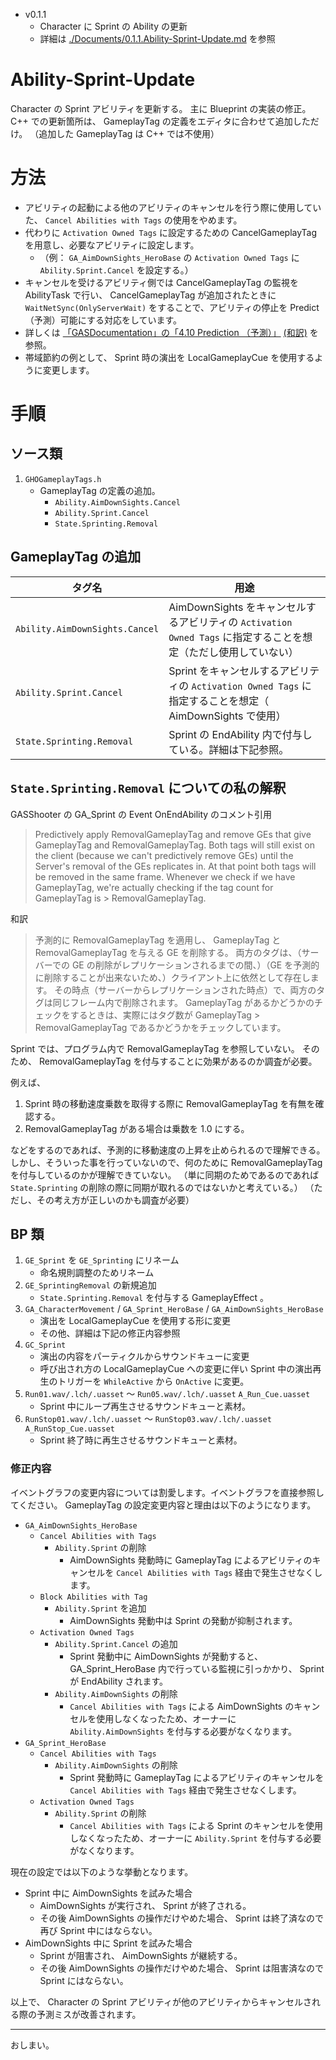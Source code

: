 * v0.1.1
	* Character に Sprint の Ability の更新
	* 詳細は [./Documents/0.1.1.Ability-Sprint-Update.md](./Documents/0.1.1.Ability-Sprint-Update.md) を参照

# Ability-Sprint-Update
Character の Sprint アビリティを更新する。
主に Blueprint の実装の修正。
C++ での更新箇所は、 GameplayTag の定義をエディタに合わせて追加しただけ。
（追加した GameplayTag は C++ では不使用）

# 方法

* アビリティの起動による他のアビリティのキャンセルを行う際に使用していた、 `Cancel Abilities with Tags` の使用をやめます。
* 代わりに `Activation Owned Tags` に設定するための CancelGameplayTag を用意し、必要なアビリティに設定します。
	* （例： `GA_AimDownSights_HeroBase` の `Activation Owned Tags` に `Ability.Sprint.Cancel` を設定する。）
* キャンセルを受けるアビリティ側では CancelGameplayTag の監視を AbilityTask で行い、 CancelGameplayTag が追加されたときに `WaitNetSync(OnlyServerWait)` をすることで、アビリティの停止を Predict （予測）可能にする対応をしています。
* 詳しくは [「GASDocumentation」の「4.10 Prediction （予測）」](https://github.com/tranek/GASDocumentation#concepts-p) [(和訳)](https://github.com/sentyaanko/GASDocumentation/blob/lang-ja/README.jp.md#concepts-p) を参照。
* 帯域節約の例として、 Sprint 時の演出を LocalGameplayCue を使用するように変更します。

# 手順

## ソース類

1. `GHOGameplayTags.h`
	* GameplayTag の定義の追加。
		* `Ability.AimDownSights.Cancel`
		* `Ability.Sprint.Cancel`
		* `State.Sprinting.Removal`

## GameplayTag の追加

| タグ名                         | 用途                                                                                                            |
|--------------------------------|-----------------------------------------------------------------------------------------------------------------|
| `Ability.AimDownSights.Cancel` | AimDownSights をキャンセルするアビリティの `Activation Owned Tags` に指定することを想定（ただし使用していない） |
| `Ability.Sprint.Cancel`        | Sprint をキャンセルするアビリティの `Activation Owned Tags` に指定することを想定（ AimDownSights で使用）       |
| `State.Sprinting.Removal`      | Sprint の EndAbility 内で付与している。詳細は下記参照。                                                         |

## `State.Sprinting.Removal` についての私の解釈

GASShooter の GA_Sprint の Event OnEndAbility のコメント引用

> Predictively apply RemovalGameplayTag and remove GEs that give GameplayTag and RemovalGameplayTag. 
> Both tags will still exist on the client (because we can't predictively remove GEs) until the Server's removal of the GEs replicates in. 
> At that point both tags will be removed in the same frame. 
> Whenever we check if we have GameplayTag, we're actually checking if the tag count for GameplayTag is > RemovalGameplayTag.

和訳

> 予測的に RemovalGameplayTag を適用し、 GameplayTag と RemovalGameplayTag を与える GE を削除する。
> 両方のタグは、（サーバーでの GE の削除がレプリケーションされるまでの間、）（GE を予測的に削除することが出来ないため、）クライアント上に依然として存在します。
> その時点（サーバーからレプリケーションされた時点）で、両方のタグは同じフレーム内で削除されます。
> GameplayTag があるかどうかのチェックをするときは、実際にはタグ数が GameplayTag > RemovalGameplayTag であるかどうかをチェックしています。

Sprint では、プログラム内で RemovalGameplayTag を参照していない。
そのため、 RemovalGameplayTag を付与することに効果があるのか調査が必要。

例えば、 

1. Sprint 時の移動速度乗数を取得する際に RemovalGameplayTag を有無を確認する。
1. RemovalGameplayTag がある場合は乗数を 1.0 にする。

などをするのであれば、予測的に移動速度の上昇を止められるので理解できる。
しかし、そういった事を行っていないので、何のために RemovalGameplayTag を付与しているのかが理解できていない。
（単に同期のためであるのであれば `State.Sprinting` の削除の際に同期が取れるのではないかと考えている。）
（ただし、その考え方が正しいのかも調査が必要）


## BP 類

1. `GE_Sprint` を `GE_Sprinting` にリネーム
	* 命名規則調整のためリネーム
1. `GE_SprintingRemoval` の新規追加
	* `State.Sprinting.Removal` を付与する GameplayEffect 。
1. `GA_CharacterMovement` / `GA_Sprint_HeroBase` / `GA_AimDownSights_HeroBase`
	* 演出を LocalGameplayCue を使用する形に変更
	* その他、詳細は下記の修正内容参照
1. `GC_Sprint`
	* 演出の内容をパーティクルからサウンドキューに変更
	* 呼び出され方の LocalGameplayCue への変更に伴い Sprint 中の演出再生のトリガーを `WhileActive` から `OnActive` に変更。
1. `Run01.wav/.lch/.uasset` ～ `Run05.wav/.lch/.uasset` `A_Run_Cue.uasset`
	* Sprint 中にループ再生させるサウンドキューと素材。
1. `RunStop01.wav/.lch/.uasset` ～ `RunStop03.wav/.lch/.uasset` `A_RunStop_Cue.uasset`
	* Sprint 終了時に再生させるサウンドキューと素材。


### 修正内容

イベントグラフの変更内容については割愛します。イベントグラフを直接参照してください。
GameplayTag の設定変更内容と理由は以下のようになります。

* `GA_AimDownSights_HeroBase`
	* `Cancel Abilities with Tags` 
		* `Ability.Sprint` の削除
			* AimDownSights 発動時に GameplayTag によるアビリティのキャンセルを `Cancel Abilities with Tags` 経由で発生させなくします。
	* `Block Abilities with Tag` 
		* `Ability.Sprint` を追加
			* AimDownSights 発動中は Sprint の発動が抑制されます。
	* `Activation Owned Tags`
		* `Ability.Sprint.Cancel` の追加
			* Sprint 発動中に AimDownSights が発動すると、 GA_Sprint_HeroBase 内で行っている監視に引っかかり、 Sprint が EndAbility されます。
		* `Ability.AimDownSights` の削除
			* `Cancel Abilities with Tags` による AimDownSights のキャンセルを使用しなくなったため、オーナーに `Ability.AimDownSights` を付与する必要がなくなります。
* `GA_Sprint_HeroBase`
	* `Cancel Abilities with Tags`
		* `Ability.AimDownSights` の削除
			* Sprint 発動時に GameplayTag によるアビリティのキャンセルを `Cancel Abilities with Tags` 経由で発生させなくします。
	* `Activation Owned Tags`
		* `Ability.Sprint` の削除
			* `Cancel Abilities with Tags` による Sprint のキャンセルを使用しなくなったため、オーナーに `Ability.Sprint` を付与する必要がなくなります。

現在の設定では以下のような挙動となります。

* Sprint 中に AimDownSights を試みた場合
	* AimDownSights が実行され、 Sprint が終了される。
	* その後 AimDownSights の操作だけやめた場合、 Sprint は終了済なので再び Sprint 中にはならない。
* AimDownSights 中に Sprint を試みた場合
	* Sprint が阻害され、 AimDownSights が継続する。
	* その後 AimDownSights の操作だけやめた場合、 Sprint は阻害済なので Sprint にはならない。



以上で、 Character の Sprint アビリティが他のアビリティからキャンセルされる際の予測ミスが改善されます。

-----
おしまい。

